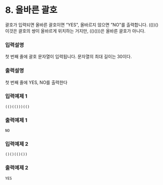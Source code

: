 # 8. 올바른 괄호

괄호가 입력되면 올바른 괄호이면 “YES", 올바르지 않으면 ”NO"를 출력합니다.
(())() 이것은 괄호의 쌍이 올바르게 위치하는 거지만, (()()))은 올바른 괄호가 아니다.

### 입력설명

첫 번째 줄에 괄호 문자열이 입력됩니다. 문자열의 최대 길이는 30이다.

### 출력설명

첫 번째 줄에 YES, NO를 출력한다

### 입력예제 1

```text
(()(()))(()
```

### 출력예제 1

```text
NO
```

### 입력예제 2

```text
()()(()())
```

### 출력예제 2

```text
YES
```